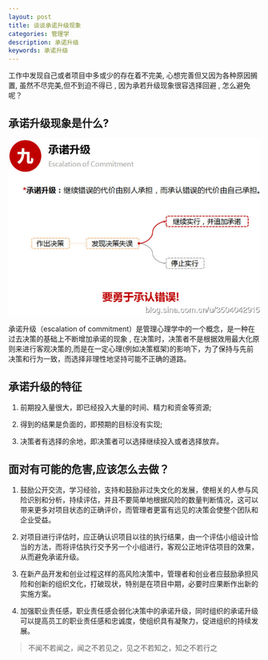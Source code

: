 ```yaml
---
layout: post
title: 谈谈承诺升级现象
categories: 管理学
description: 承诺升级
keywords: 承诺升级
---
```


  工作中发现自己或者项目中多或少的存在着不完美, 心想完善但又因为各种原因搁置, 虽然不尽完美,但不到迫不得已 , 因为承若升级现象很容选择回避 , 怎么避免呢？<!--\n\n-->

## 承诺升级现象是什么?

![承诺升级](/images/posts/manager/escalation-of-Commitment.jpg)

  承诺升级（escalation of commitment）是管理心理学中的一个概念，是一种在过去决策的基础上不断增加承诺的现象 , 在决策时，决策者不是根据效用最大化原则来进行客观决策的,而是在一定心理(例如决策框架)的影响下，为了保持与先前决策和行为一致，而选择非理性地坚持可能不正确的道路。

## 承诺升级的特征
    
   1. 前期投入量很大，即已经投入大量的时间、精力和资金等资源;  

   2. 得到的结果是负面的，即预期的目标没有实现;
  
   3. 决策者有选择的余地，即决策者可以选择继续投入或者选择放弃。  

## 面对有可能的危害,应该怎么去做？
    
   1. 鼓励公开交流，学习经验，支持和鼓励非过失文化的发展，使相关的人参与风险识别和分析，持续评估，并且不要简单地根据风险的数量判断情况，这可以带来更多对项目状态的正确评价，而管理者更富有远见的决策会使整个团队和企业受益。  

   2. 对项目进行评估时，应正确认识项目以往的执行结果，由一个评估小组设计恰当的方法，而将评估执行交予另一个小组进行，客观公正地评估项目的效果，从而避免承诺升级。  

   3. 在新产品开发和创业过程这样的高风险决策中，管理者和创业者应鼓励承担风险和创新的组织文化，打破现状，特别是在项目中期，必要时应果断作出新的实施方案。

   4. 加强职业责任感，职业责任感会弱化决策中的承诺升级，同时组织的承诺升级可以提高员工的职业责任感和忠诚度，使组织具有凝聚力，促进组织的持续发展。



>不闻不若闻之，闻之不若见之，见之不若知之，知之不若行之
